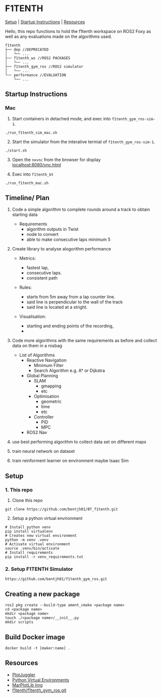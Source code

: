 # F1TENTH

[Setup](#setup) | [Startup Instructions](#startup-instructions) | [Resources](#resources)

Hello, this repo functions to hold the f1tenth workspace on ROS2 Foxy as well as any evaluations made on the algorithms
used.

```
f1tenth
├── dep //DEPRECATED
│   └── ...
├── f1tenth_ws //ROS2 PACKAGES
│   └── ...
├── f1tenth_gym_ros //ROS2 simulator
│   └── ...
└── performance //EVALUATION
    └── ...
```

## Startup Instructions

### Mac

1. Start containers in detached mode, and exec into `f1tenth_gym_ros-sim-1`.

```
./run_f1tenth_sim_mac.sh
```

2. Start the simulator from the interative termial of `f1tenth_gym_ros-sim-1`.

```
./start.sh
```

3. Open the `novnc` from the browser for display  
   [localhost:8080/vnc.html](http://localhost:8080/vnc.html)

4. Exec into `f1tenth_bt`

```
./run_f1tenth_mac.sh
```

## Timeline/ Plan

1. Code a simple algorithm to complete rounds around a track to obtain starting data

    - Requirements
        - algorithm outputs in Twist
        - node to convert
        - able to make consecutive laps minimum 5

2. Create library to analyse alogorithm performance

    - Metrics:
        - fastest lap,
        - consecutive laps.
        - consistent path
    - Rules:

        - starts from 5m away from a lap counter line.
        - said line is perpendicular to the wall of the track
        - said line is located at a stright.

    - Visualisation:
        - starting and ending points of the recording,
        -

3. Code more algorithms with the same requirements as before and collect data on them in a rosbag

    - List of Algorithms
        - Reactive Navigation
            - Minimum Filter
            - Search Algorithm e.g. A\* or Dijkstra
        - Global Planning
            - SLAM
                - gmapping
                - etc
            - Optimisation
                - geometric
                - time
                - etc
            - Controller
                - PID
                - MPC
        - ROS2 Nav

4. use best performing algorithm to collect data set on different maps

5. train neural network on dataset

6. train reinforment learner on environment maybe Isaac Sim

## Setup

### 1. This repo

1. Clone this repo

```
git clone https://github.com/bentjh01/BT_f1tenth.git
```

2. Setup a python virtual environment

```
# Install python venv
pip install virtualenv
# Creates new virtual environment
python -m venv .venv
# Activate virtual environment
source .venv/bin/activate
# Install requirements
pip install -r venv_requirements.txt
```

### 2. Setup F1TENTH Simulator

```
https://github.com/bentjh01/f1tenth_gym_ros.git
```

## Creating a new package

```
ros2 pkg create --build-type ament_cmake <package name>
cd <package name>
mkdir <package name>
touch ./<package name>/__init__.py
mkdir scripts
```

## Build Docker image

```
docker build -t [maker:name] .
```

## Resources

-   [PlotJuggler](https://github.com/facontidavide/PlotJuggler)
-   [Python Virtual Environments](https://www.freecodecamp.org/news/how-to-setup-virtual-environments-in-python/)
-   [MarPlotLib Img](https://matplotlib.org/stable/api/_as_gen/matplotlib.pyplot.imshow.html)
-   [f1tenth/f1tenth_gym_ros.git](https://github.com/f1tenth/f1tenth_gym_ros.git)
